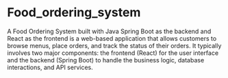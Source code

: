 # Food_ordering_system
A Food Ordering System built with Java Spring Boot as the backend and React as the frontend is a web-based application that allows customers to browse menus, place orders, and track the status of their orders. It typically involves two major components: the frontend (React) for the user interface and the backend (Spring Boot) to handle the business logic, database interactions, and API services.
